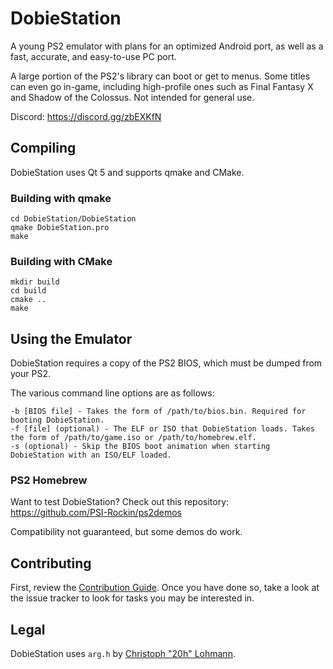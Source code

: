 # DobieStation
A young PS2 emulator with plans for an optimized Android port, as well as a fast, accurate, and easy-to-use PC port.

A large portion of the PS2's library can boot or get to menus. Some titles can even go in-game, including high-profile ones such as Final Fantasy X and Shadow of the Colossus. Not intended for general use.

Discord: https://discord.gg/zbEXKfN

## Compiling
DobieStation uses Qt 5 and supports qmake and CMake.

### Building with qmake
```
cd DobieStation/DobieStation
qmake DobieStation.pro
make
```

### Building with CMake
```
mkdir build
cd build
cmake ..
make
```

## Using the Emulator
DobieStation requires a copy of the PS2 BIOS, which must be dumped from your PS2.

The various command line options are as follows:
```
-b [BIOS file] - Takes the form of /path/to/bios.bin. Required for booting DobieStation.
-f [file] (optional) - The ELF or ISO that DobieStation loads. Takes the form of /path/to/game.iso or /path/to/homebrew.elf.
-s (optional) - Skip the BIOS boot animation when starting DobieStation with an ISO/ELF loaded.
```

### PS2 Homebrew
Want to test DobieStation? Check out this repository: https://github.com/PSI-Rockin/ps2demos

Compatibility not guaranteed, but some demos do work.

## Contributing
First, review the [Contribution Guide](../master/CONTRIBUTING.md). Once you have done so, take a look at the issue tracker to look for tasks you may be interested in.

## Legal
DobieStation uses `arg.h` by [Christoph "20h" Lohmann](http://www.r-36.net).
